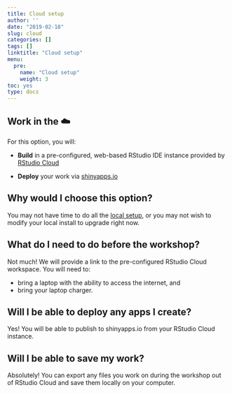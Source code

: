 ```yaml
---
title: Cloud setup
author: ''
date: "2019-02-18"
slug: cloud
categories: []
tags: []
linktitle: "Cloud setup"
menu:
  pre:
    name: "Cloud setup"
    weight: 3
toc: yes
type: docs
---
```


## Work in the :cloud:

For this option, you will:

- **Build** in a pre-configured, web-based RStudio IDE instance provided by [RStudio Cloud](http://rstudio.cloud)
    
- **Deploy** your work via [shinyapps.io](http://www.shinyapps.io/)

## Why would I choose this option?

You may not have time to do all the [local setup](../local), or you may not wish to modify your local install to upgrade right now.

## What do I need to do before the workshop?

Not much! We will provide a link to the pre-configured RStudio Cloud workspace. You will need to:

- bring a laptop with the ability to access the internet, and
- bring your laptop charger.

## Will I be able to deploy any apps I create?

Yes! You will be able to publish to shinyapps.io from your RStudio Cloud instance.

## Will I be able to save my work?

Absolutely! You can export any files you work on during the workshop out of RStudio Cloud and save them locally on your computer.
